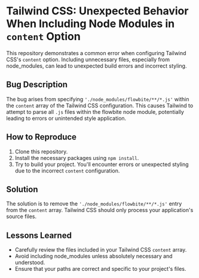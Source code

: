 # Tailwind CSS: Unexpected Behavior When Including Node Modules in `content` Option

This repository demonstrates a common error when configuring Tailwind CSS's `content` option. Including unnecessary files, especially from node_modules, can lead to unexpected build errors and incorrect styling.

## Bug Description

The bug arises from specifying `'./node_modules/flowbite/**/*.js'` within the `content` array of the Tailwind CSS configuration. This causes Tailwind to attempt to parse all `.js` files within the flowbite node module, potentially leading to errors or unintended style application.

## How to Reproduce

1. Clone this repository.
2. Install the necessary packages using `npm install`.
3. Try to build your project.  You'll encounter errors or unexpected styling due to the incorrect `content` configuration.

## Solution

The solution is to remove the `'./node_modules/flowbite/**/*.js'` entry from the `content` array. Tailwind CSS should only process your application's source files.

## Lessons Learned

* Carefully review the files included in your Tailwind CSS `content` array.
* Avoid including node_modules unless absolutely necessary and understood.
* Ensure that your paths are correct and specific to your project's files.